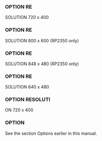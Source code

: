 

### OPTION RE

SOLUTION 720 x 400

### OPTION RE

SOLUTION 800 x 600 (RP2350 only)

### OPTION RE

SOLUTION 848 x 480 (RP2350 only)

### OPTION RE

SOLUTION 640 x 480

### OPTION RESOLUTI

ON 720 x 400

### OPTION

See the section Options earlier in this manual.